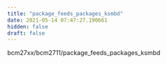 ```yaml
---
title: "package_feeds_packages_ksmbd"
date: 2021-05-14 07:47:27.190661
hidden: false
draft: false
---
```


bcm27xx/bcm2711/package_feeds_packages_ksmbd

